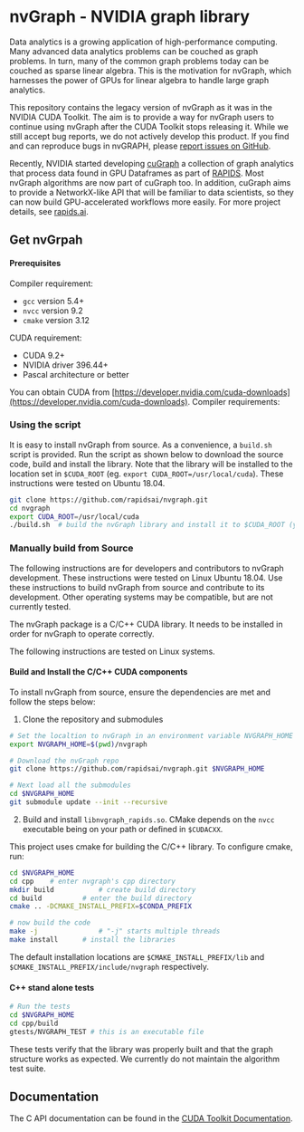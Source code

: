 # nvGraph - NVIDIA graph library

Data analytics is a growing application of high-performance computing. Many advanced data analytics problems can be couched as graph problems. In turn, many of the common graph problems today can be couched as sparse linear algebra. This is the motivation for nvGraph, which harnesses the power of GPUs for linear algebra to handle large graph analytics.

This repository contains the legacy version of nvGraph as it was in the NVIDIA CUDA Toolkit. The aim is to provide a way for nvGraph users to continue using nvGraph after the CUDA Toolkit stops releasing it. While we still accept bug reports, we do not actively develop this product. If you find and can reproduce bugs in nvGRAPH, please [report issues on GitHub](https://github.com/rapidsai/nvgraph/issues/new).

Recently, NVIDIA started developing [cuGraph](https://github.com/rapidsai/cugraph) a collection of graph analytics that process data found in GPU Dataframes as part of [RAPIDS](https://rapids.ai/). Most nvGraph algorithms are now part of cuGraph too. In addition, cuGraph aims to provide a NetworkX-like API that will be familiar to data scientists, so they can now build GPU-accelerated workflows more easily. For more project details, see [rapids.ai](https://rapids.ai/).

## Get nvGrpah
#### Prerequisites

Compiler requirement:

* `gcc`     version 5.4+
* `nvcc`    version 9.2
* `cmake`   version 3.12



CUDA requirement:

* CUDA 9.2+
* NVIDIA driver 396.44+
* Pascal architecture or better

You can obtain CUDA from [https://developer.nvidia.com/cuda-downloads](https://developer.nvidia.com/cuda-downloads).
Compiler requirements:

### Using the script

It is easy to install nvGraph from source. As a convenience, a `build.sh` script is provided. Run the script as shown below to download the source code, build and install the library.  Note that the library will be installed to the location set in `$CUDA_ROOT` (eg. `export CUDA_ROOT=/usr/local/cuda`). These instructions were tested on Ubuntu 18.04.

  ```bash
  git clone https://github.com/rapidsai/nvgraph.git
  cd nvgraph
  export CUDA_ROOT=/usr/local/cuda
  ./build.sh  # build the nvGraph library and install it to $CUDA_ROOT (you may need to add the sudo prefix)
  ```


### Manually build from Source 

The following instructions are for developers and contributors to nvGraph development. These instructions were tested on Linux Ubuntu 18.04. Use these instructions to build nvGraph from source and contribute to its development.  Other operating systems may be compatible, but are not currently tested.

The nvGraph package is a C/C++ CUDA library. It needs to be installed in order for nvGraph to operate correctly.  

The following instructions are tested on Linux systems.

#### Build and Install the C/C++ CUDA components

To install nvGraph from source, ensure the dependencies are met and follow the steps below:

1) Clone the repository and submodules

  ```bash
  # Set the localtion to nvGraph in an environment variable NVGRAPH_HOME 
  export NVGRAPH_HOME=$(pwd)/nvgraph

  # Download the nvGraph repo
  git clone https://github.com/rapidsai/nvgraph.git $NVGRAPH_HOME

  # Next load all the submodules
  cd $NVGRAPH_HOME
  git submodule update --init --recursive
  ```

2) Build and install `libnvgraph_rapids.so`. CMake depends on the `nvcc` executable being on your path or defined in `$CUDACXX`.

  This project uses cmake for building the C/C++ library. To configure cmake, run:

  ```bash
  cd $NVGRAPH_HOME
  cd cpp	# enter nvgraph's cpp directory
  mkdir build   		# create build directory 
  cd build     		# enter the build directory
  cmake .. -DCMAKE_INSTALL_PREFIX=$CONDA_PREFIX 

  # now build the code
  make -j				# "-j" starts multiple threads
  make install		# install the libraries 
  ```

The default installation  locations are `$CMAKE_INSTALL_PREFIX/lib` and `$CMAKE_INSTALL_PREFIX/include/nvgraph` respectively.

#### C++ stand alone tests

```bash
# Run the tests
cd $NVGRAPH_HOME
cd cpp/build
gtests/NVGRAPH_TEST # this is an executable file
```
These tests verify that the library was properly built and that the graph structure works as expected.
We currently do not maintain the algorithm test suite.

## Documentation

The C API documentation can be found in the [CUDA Toolkit Documentation](https://docs.nvidia.com/cuda/archive/10.0/nvgraph/index.html).



